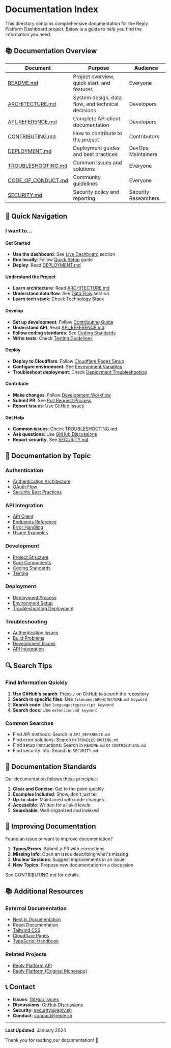 # Documentation Index

This directory contains comprehensive documentation for the Reply Platform Dashboard project. Below is a guide to help you find the information you need.

## 📚 Documentation Overview

| Document | Purpose | Audience |
|----------|---------|----------|
| [README.md](README.md) | Project overview, quick start, and features | Everyone |
| [ARCHITECTURE.md](ARCHITECTURE.md) | System design, data flow, and technical decisions | Developers |
| [API_REFERENCE.md](API_REFERENCE.md) | Complete API client documentation | Developers |
| [CONTRIBUTING.md](CONTRIBUTING.md) | How to contribute to the project | Contributors |
| [DEPLOYMENT.md](DEPLOYMENT.md) | Deployment guides and best practices | DevOps, Maintainers |
| [TROUBLESHOOTING.md](TROUBLESHOOTING.md) | Common issues and solutions | Everyone |
| [CODE_OF_CONDUCT.md](CODE_OF_CONDUCT.md) | Community guidelines | Everyone |
| [SECURITY.md](SECURITY.md) | Security policy and reporting | Security Researchers |

## 🎯 Quick Navigation

### I want to...

#### Get Started
- **Use the dashboard**: See [Live Dashboard](README.md#-live-dashboard) section
- **Run locally**: Follow [Quick Setup](README.md#️-quick-setup) guide
- **Deploy**: Read [DEPLOYMENT.md](DEPLOYMENT.md)

#### Understand the Project
- **Learn architecture**: Read [ARCHITECTURE.md](ARCHITECTURE.md)
- **Understand data flow**: See [Data Flow](ARCHITECTURE.md#data-flow) section
- **Learn tech stack**: Check [Technology Stack](ARCHITECTURE.md#technology-stack)

#### Develop
- **Set up development**: Follow [Contributing Guide](CONTRIBUTING.md#getting-started)
- **Understand API**: Read [API_REFERENCE.md](API_REFERENCE.md)
- **Follow coding standards**: See [Coding Standards](CONTRIBUTING.md#coding-standards)
- **Write tests**: Check [Testing Guidelines](CONTRIBUTING.md#testing-guidelines)

#### Deploy
- **Deploy to Cloudflare**: Follow [Cloudflare Pages Setup](DEPLOYMENT.md#cloudflare-pages-setup)
- **Configure environment**: See [Environment Variables](DEPLOYMENT.md#environment-variables)
- **Troubleshoot deployment**: Check [Deployment Troubleshooting](TROUBLESHOOTING.md#build-and-deployment)

#### Contribute
- **Make changes**: Follow [Development Workflow](CONTRIBUTING.md#development-workflow)
- **Submit PR**: See [Pull Request Process](CONTRIBUTING.md#pull-request-process)
- **Report issues**: Use [GitHub Issues](https://github.com/fauzi-rachman/reply-platform-dashboard/issues)

#### Get Help
- **Common issues**: Check [TROUBLESHOOTING.md](TROUBLESHOOTING.md)
- **Ask questions**: Use [GitHub Discussions](https://github.com/fauzi-rachman/reply-platform-dashboard/discussions)
- **Report security**: See [SECURITY.md](SECURITY.md)

## 📖 Documentation by Topic

### Authentication
- [Authentication Architecture](ARCHITECTURE.md#authentication-architecture)
- [OAuth Flow](ARCHITECTURE.md#authentication-flow)
- [Security Best Practices](SECURITY.md#oauth-security)

### API Integration
- [API Client](API_REFERENCE.md#api-client)
- [Endpoints Reference](API_REFERENCE.md#endpoints)
- [Error Handling](API_REFERENCE.md#error-handling)
- [Usage Examples](API_REFERENCE.md#usage-examples)

### Development
- [Project Structure](ARCHITECTURE.md#project-structure)
- [Core Components](ARCHITECTURE.md#core-components)
- [Coding Standards](CONTRIBUTING.md#coding-standards)
- [Testing](CONTRIBUTING.md#testing-guidelines)

### Deployment
- [Deployment Process](DEPLOYMENT.md#cloudflare-pages-setup)
- [Environment Setup](DEPLOYMENT.md#environment-variables)
- [Troubleshooting Deployment](TROUBLESHOOTING.md#build-and-deployment)

### Troubleshooting
- [Authentication Issues](TROUBLESHOOTING.md#authentication-issues)
- [Build Problems](TROUBLESHOOTING.md#build-and-deployment)
- [Development Issues](TROUBLESHOOTING.md#development-problems)
- [API Integration](TROUBLESHOOTING.md#api-integration)

## 🔍 Search Tips

### Find Information Quickly

1. **Use GitHub's search**: Press `/` on GitHub to search the repository
2. **Search in specific files**: Use `filename:ARCHITECTURE.md keyword`
3. **Search code**: Use `language:typescript keyword`
4. **Search docs**: Use `extension:md keyword`

### Common Searches

- Find API methods: Search in `API_REFERENCE.md`
- Find error solutions: Search in `TROUBLESHOOTING.md`
- Find setup instructions: Search in `README.md` or `CONTRIBUTING.md`
- Find security info: Search in `SECURITY.md`

## 📝 Documentation Standards

Our documentation follows these principles:

1. **Clear and Concise**: Get to the point quickly
2. **Examples Included**: Show, don't just tell
3. **Up-to-date**: Maintained with code changes
4. **Accessible**: Written for all skill levels
5. **Searchable**: Well-organized and indexed

## 🤝 Improving Documentation

Found an issue or want to improve documentation?

1. **Typos/Errors**: Submit a PR with corrections
2. **Missing Info**: Open an issue describing what's missing
3. **Unclear Sections**: Suggest improvements in an issue
4. **New Topics**: Propose new documentation in a discussion

See [CONTRIBUTING.md](CONTRIBUTING.md) for details.

## 📚 Additional Resources

### External Documentation

- [Next.js Documentation](https://nextjs.org/docs)
- [React Documentation](https://react.dev)
- [Tailwind CSS](https://tailwindcss.com/docs)
- [Cloudflare Pages](https://developers.cloudflare.com/pages)
- [TypeScript Handbook](https://www.typescriptlang.org/docs)

### Related Projects

- [Reply Platform API](https://github.com/fauzi-rachman/reply-platform-api)
- [Reply Platform (Original Monorepo)](https://github.com/fauzi-rachman/reply-platform)

## 📞 Contact

- **Issues**: [GitHub Issues](https://github.com/fauzi-rachman/reply-platform-dashboard/issues)
- **Discussions**: [GitHub Discussions](https://github.com/fauzi-rachman/reply-platform-dashboard/discussions)
- **Security**: security@reply.sh
- **Conduct**: conduct@reply.sh

---

**Last Updated**: January 2024

Thank you for reading our documentation! 🎉
